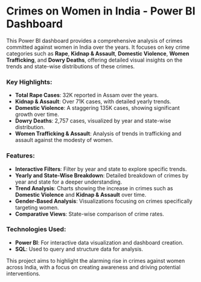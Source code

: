 # Crimes on Women in India - Power BI Dashboard

This Power BI dashboard provides a comprehensive analysis of crimes committed against women in India over the years. It focuses on key crime categories such as **Rape**, **Kidnap & Assault**, **Domestic Violence**, **Women Trafficking**, and **Dowry Deaths**, offering detailed visual insights on the trends and state-wise distributions of these crimes.

### Key Highlights:
- **Total Rape Cases**: 32K reported in Assam over the years.
- **Kidnap & Assault**: Over 71K cases, with detailed yearly trends.
- **Domestic Violence**: A staggering 135K cases, showing significant growth over time.
- **Dowry Deaths**: 2,757 cases, visualized by year and state-wise distribution.
- **Women Trafficking & Assault**: Analysis of trends in trafficking and assault against the modesty of women.

### Features:
- **Interactive Filters**: Filter by year and state to explore specific trends.
- **Yearly and State-Wise Breakdown**: Detailed breakdown of crimes by year and state for a deeper understanding.
- **Trend Analysis**: Charts showing the increase in crimes such as **Domestic Violence** and **Kidnap & Assault** over time.
- **Gender-Based Analysis**: Visualizations focusing on crimes specifically targeting women.
- **Comparative Views**: State-wise comparison of crime rates.

### Technologies Used:
- **Power BI**: For interactive data visualization and dashboard creation.
- **SQL**: Used to query and structure data for analysis.

This project aims to highlight the alarming rise in crimes against women across India, with a focus on creating awareness and driving potential interventions.
